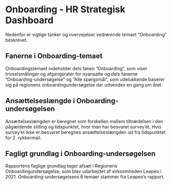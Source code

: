 # Onboarding - HR Strategisk Dashboard
Nedenfor er vigtige tanker og overvejelser vedrørende temaet “Onboarding” beskrevet.

## Fanerne i Onboarding-temaet
Onboardingstemaet indeholder dels fanen ”Onboarding”, som viser trivselsmålinger og afgangsrater for nyansatte og dels fanerne ”Onboarding-undersøgelse” og ”Alle spørgsmål”, som udelukkende baserer sig på regionens onboardingundersøgelse der udsendes en gang om året. 
## Ansættelseslængde i Onboarding-undersøgelsen
Ansættelseslængden er beregnet som forskellen mellem tiltrædelsen i den pågældende stilling og tidspunktet, hvor man har besvaret survey’et. Hvis survey’et ikke er besvaret beregnes ansættelseslængden ud fra tidspunktet for 2. rykkermail. 
## Fagligt grundlag i Onboarding-undersøgelsen
Rapportens faglige grundlag tager afsæt i Regionens Onboardingundersøgelse, som blev udarbejdet af virksomheden Leapeo i 2021. Onboarding-undersøgelsens 6 temaer stammer fra Leapeo’s rapport.
